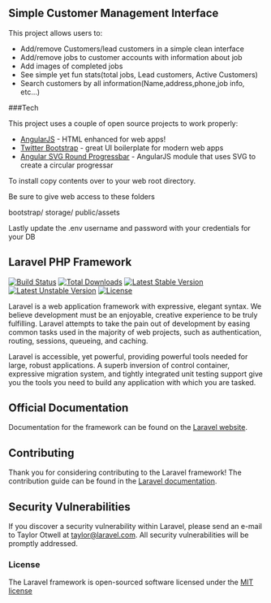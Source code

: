## Simple Customer Management Interface

This project allows users to:
*  Add/remove Customers/lead customers in a simple clean interface
*  Add/remove jobs to customer accounts with information about job
*  Add images of completed jobs
*  See simple yet fun stats(total jobs, Lead customers, Active Customers)
*  Search customers by all information(Name,address,phone,job info, etc...)

###Tech

This project uses a couple of open source projects to work properly:

* [AngularJS] - HTML enhanced for web apps!
* [Twitter Bootstrap] - great UI boilerplate for modern web apps
* [Angular SVG Round Progressbar] - AngularJS module that uses SVG to create a circular progressar



To install copy contents over to your web root directory. 

Be sure to give web access to these folders

bootstrap/
storage/
public/assets

Lastly update the .env username and password with your credentials for your DB


## Laravel PHP Framework

[![Build Status](https://travis-ci.org/laravel/framework.svg)](https://travis-ci.org/laravel/framework)
[![Total Downloads](https://poser.pugx.org/laravel/framework/d/total.svg)](https://packagist.org/packages/laravel/framework)
[![Latest Stable Version](https://poser.pugx.org/laravel/framework/v/stable.svg)](https://packagist.org/packages/laravel/framework)
[![Latest Unstable Version](https://poser.pugx.org/laravel/framework/v/unstable.svg)](https://packagist.org/packages/laravel/framework)
[![License](https://poser.pugx.org/laravel/framework/license.svg)](https://packagist.org/packages/laravel/framework)

Laravel is a web application framework with expressive, elegant syntax. We believe development must be an enjoyable, creative experience to be truly fulfilling. Laravel attempts to take the pain out of development by easing common tasks used in the majority of web projects, such as authentication, routing, sessions, queueing, and caching.

Laravel is accessible, yet powerful, providing powerful tools needed for large, robust applications. A superb inversion of control container, expressive migration system, and tightly integrated unit testing support give you the tools you need to build any application with which you are tasked.

## Official Documentation

Documentation for the framework can be found on the [Laravel website](http://laravel.com/docs).

## Contributing

Thank you for considering contributing to the Laravel framework! The contribution guide can be found in the [Laravel documentation](http://laravel.com/docs/contributions).

## Security Vulnerabilities

If you discover a security vulnerability within Laravel, please send an e-mail to Taylor Otwell at taylor@laravel.com. All security vulnerabilities will be promptly addressed.

### License

The Laravel framework is open-sourced software licensed under the [MIT license](http://opensource.org/licenses/MIT)

[Twitter Bootstrap]: <http://twitter.github.com/bootstrap/>
[AngularJS]: <http://angularjs.org>
[Angular SVG Round Progressbar]: https://github.com/crisbeto/angular-svg-round-progressbar

